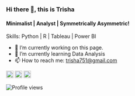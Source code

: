 ### Hi there 👋, this is Trisha
#### Minimalist | Analyst | Symmetrically Asymmetric!


Skills: Python | R | Tableau | Power BI 

- 🔭 I’m currently working on this page. 
- 🌱 I’m currently learning Data Analysis 
- 📫 How to reach me: trisha751@gmail.com 

[<img src='https://cdn.jsdelivr.net/npm/simple-icons@3.0.1/icons/linkedin.svg' alt='linkedin' height='20'>](https://www.linkedin.com/in/trisha-solanki/) 
[<img src='https://cdn.jsdelivr.net/npm/simple-icons@3.0.1/icons/instagram.svg' alt='instagram' height='20'>](https://www.instagram.com/mystical.abstract/)
[<img src='https://cdn.jsdelivr.net/npm/simple-icons@3.0.1/icons/twitter.svg' alt='twitter' height='20'>](https://twitter.com/TrishaOnFleek)  

![Profile views](https://gpvc.arturio.dev/trisha751)  
